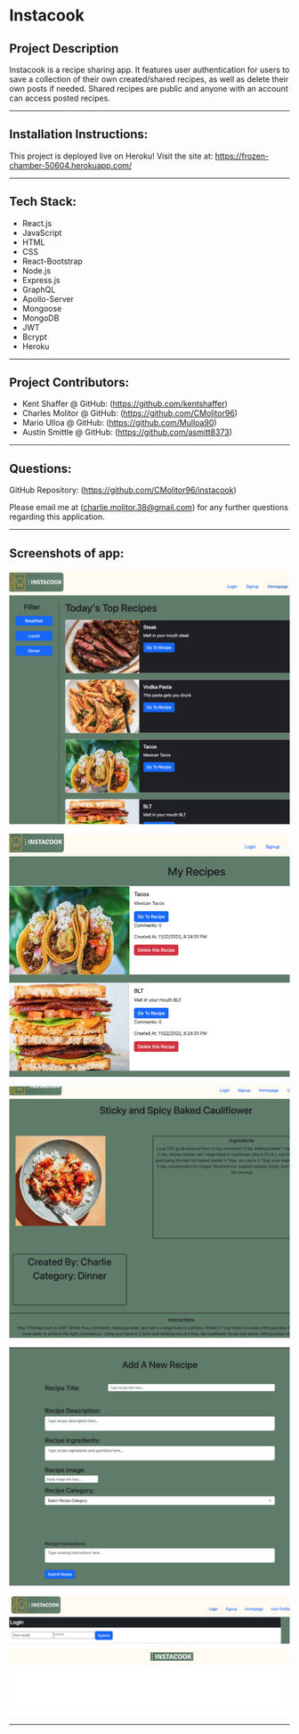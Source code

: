 # Instacook

## Project Description

Instacook is a recipe sharing app. It features user authentication for users to save a collection of their own created/shared recipes,  as well as delete their own posts if needed. Shared recipes are public and anyone with an account can access posted recipes.

---

## Installation Instructions:
This project is deployed live on Heroku! Visit the site at: https://frozen-chamber-50604.herokuapp.com/

---

## Tech Stack:
* React.js
* JavaScript
* HTML
* CSS
* React-Bootstrap
* Node.js
* Express.js
* GraphQL
* Apollo-Server
* Mongoose
* MongoDB
* JWT
* Bcrypt
* Heroku

---

## Project Contributors:

* Kent Shaffer @ GitHub: (https://github.com/kentshaffer)
* Charles Molitor @ GitHub: (https://github.com/CMolitor96)
* Mario Ulloa @ GitHub: (https://github.com/Mulloa90)
* Austin Smittle @ GitHub: (https://github.com/asmitt8373)

---

## Questions: 

GitHub Repository: (https://github.com/CMolitor96/instacook)

Please email me at (charlie.molitor.38@gmail.com) for any further questions regarding this application.

---
## Screenshots of app:


![screenshot of homepage](./client/src/components/Images/ic-homepage.png)

![screenshot of user profile page](./client/src/components/Images/ic-userprof.png)

![screenshot of individual recipe render page](./client/src/components/Images/ic-individual.png)

![screenshot of add recipe page](./client/src/components/Images/ic-addrecipe.png)

![screenshot of login screen](./client/src/components/Images/ic-login.png)

---